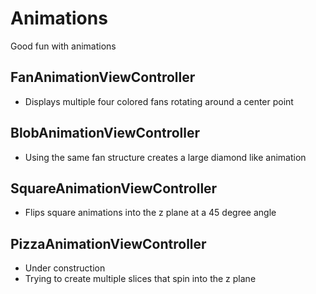 # Animations
Good fun with animations

## FanAnimationViewController
- Displays multiple four colored fans rotating around a center point

## BlobAnimationViewController
- Using the same fan structure creates a large diamond like animation

## SquareAnimationViewController
- Flips square animations into the z plane at a 45 degree angle

## PizzaAnimationViewController
- Under construction
- Trying to create multiple slices that spin into the z plane
